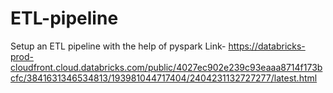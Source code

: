 # ETL-pipeline
Setup an ETL pipeline with the help of pyspark
Link- https://databricks-prod-cloudfront.cloud.databricks.com/public/4027ec902e239c93eaaa8714f173bcfc/3841631346534813/193981044717404/2404231132727277/latest.html

